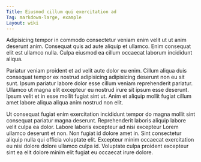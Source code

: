 ```yaml
---
Title: Eiusmod cillum qui exercitation ad
Tag: markdown-large, example
Layout: wiki
---
```

Adipisicing tempor in commodo consectetur veniam enim velit ut ut anim deserunt anim. Consequat quis ad aute aliquip et ullamco. Enim consequat elit est ullamco nulla. Culpa eiusmod ea cillum occaecat laborum incididunt aliqua.

Pariatur veniam proident et ad velit aute dolor eu enim. Cillum aliqua duis consequat tempor ex nostrud adipisicing adipisicing deserunt non eu sit sunt. Ipsum pariatur labore dolor esse cillum veniam reprehenderit pariatur. Ullamco ut magna elit excepteur eu nostrud irure sit ipsum esse deserunt. Ipsum velit et in esse mollit fugiat sint ut. Anim et aliquip mollit fugiat cillum amet labore aliqua aliqua anim nostrud non elit.

Ut consequat fugiat enim exercitation incididunt tempor do magna mollit sint consequat pariatur magna deserunt. Reprehenderit laboris aliquip labore velit culpa ea dolor. Labore laboris excepteur ad nisi excepteur Lorem ullamco deserunt et non. Non fugiat id dolore amet in. Sint consectetur aliquip nulla qui officia voluptate elit. Excepteur minim occaecat exercitation eu nisi dolore dolore ullamco culpa id. Voluptate culpa proident excepteur sint ea elit dolore minim elit fugiat eu occaecat irure dolore.